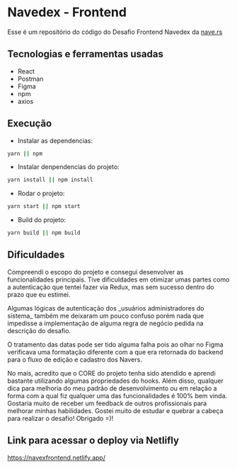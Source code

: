 # Navedex - Frontend

Esse é um repositório do código do Desafio Frontend Navedex da [nave.rs](https://nave.rs/)

## Tecnologias e ferramentas usadas
- React
- Postman
- Figma
- npm
- axios

## Execução
- Instalar as dependencias:
```bash
yarn || npm
```

- Instalar denpendencias do projeto:
```bash
yarn install || npm install
```

- Rodar o projeto:
```bash
yarn start || npm start
```

- Build do projeto:
```bash
yarn build || npm build
```

## Dificuldades
<p>
    Compreendi o escopo do projeto e consegui desenvolver as funcionalidades principais. Tive dificuldades em otimizar umas partes como a autenticação que tentei fazer via Redux, mas sem sucesso dentro do prazo que eu estimei.</p>
<p>
    Algumas lógicas de autenticação dos _usuários administradores do sistema_ também me deixaram um pouco confuso porém nada que impedisse a implementação de alguma regra de negócio pedida na descrição do desafio.</p>
<p>
    O tratamento das datas pode ser tido alguma falha pois ao olhar no Figma verificava uma formatação diferente com a que era retornada do backend para o fluxo de edição e cadastro dos Navers.</p>
<p>
    No mais, acredito que o CORE do projeto tenha sido atendido e aprendi bastante utilizando algumas propriedades do hooks. Além disso, qualquer dica para melhoria do meu padrão de desenvolvimento ou em relação a forma com a qual fiz qualquer uma das funcionalidades é 100% bem vinda. Gostaria muito de receber um feedback de outros profissionais para melhorar minhas habilidades. Gostei muito de estudar e quebrar a cabeça para realizar o desafio! Obrigado =)! </p>

## Link para acessar o deploy via Netlifly

https://navexfrontend.netlify.app/
